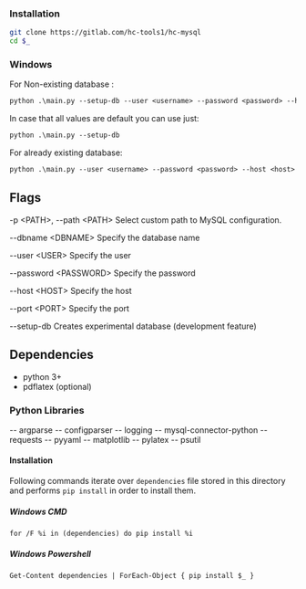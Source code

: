 ### Installation

```sh
git clone https://gitlab.com/hc-tools1/hc-mysql
cd $_
```

### Windows

For Non-existing database :
```ps
python .\main.py --setup-db --user <username> --password <password> --host <host> --port <port>
```
In case that all values are default you can use just:
```ps
python .\main.py --setup-db 
```

For already existing database:
```ps
python .\main.py --user <username> --password <password> --host <host> --port <port>
```

## Flags
  -p \<PATH\>, --path \<PATH\>  Select custom path to MySQL configuration.
  
  --dbname \<DBNAME\>       Specify the database name
  
  --user \<USER\>            Specify the user
  
  --password \<PASSWORD\>    Specify the password
  
  --host \<HOST\>            Specify the host
  
  --port \<PORT\>            Specify the port

  --setup-db            Creates experimental database (development feature)

## Dependencies
- python 3+
- pdflatex (optional)

### Python Libraries
-- argparse
-- configparser
-- logging
-- mysql-connector-python
-- requests
-- pyyaml
-- matplotlib
-- pylatex
-- psutil
#### Installation
Following commands iterate over `dependencies` file stored in this directory and performs `pip install` in order to install them.
##### Windows CMD
```
for /F %i in (dependencies) do pip install %i
```
##### Windows Powershell
```
Get-Content dependencies | ForEach-Object { pip install $_ }
```
